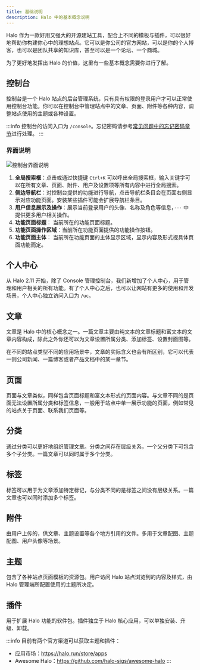 ```yaml
---
title: 基础说明
description: Halo 中的基本概念说明
---
```

Halo 作为一款好用又强大的开源建站工具，配合上不同的模板与插件，可以很好地帮助你构建你心中的理想站点。它可以是你公司的官方网站，可以是你的个人博客，也可以是团队共享的知识库，甚至可以是一个论坛、一个商城。

为了更好地发挥出 Halo 的价值，这里有一些基本概念需要你进行了解。

## 控制台

控制台是一个 Halo 站点的后台管理系统，只有具有权限的登录用户才可以正常使用控制台功能。你可以在控制台中管理站点中的文章、页面、附件等各种内容，调整站点使用的主题或各种设置。

:::info
控制台的访问入口为 `/console`。忘记密码请参考[常见问题中的忘记密码章节](../user-guide/faq.md#忘记密码怎么办)进行处理。
:::

### 界面说明

![控制台界面说明](/img/user-guide/common/控制台界面说明.png)

1. **全局搜索框**：点击或通过快捷键 `Ctrl+K` 可以呼出全局搜索框，输入关键字可以在所有文章、页面、附件、用户及设置项等所有内容中进行全局搜索。
2. **侧边导航栏**：对控制台提供的功能进行导航，点击导航栏条目会在页面右侧显示对应功能页面。安装某些插件可能会扩展导航栏条目。
3. **用户信息展示及操作**：展示当前登录用户的头像、名称及角色等信息，`···` 中提供更多用户相关操作。
4. **功能页面标题**： 当前所在的功能页面标题。
5. **功能页面操作区域**：当前所在功能页面提供的功能操作按钮。
6. **功能页面主体**： 当前所在功能页面的主体显示区域，显示内容及形式视具体页面功能而定。

## 个人中心

从 Halo 2.11 开始，除了 Console 管理控制台，我们新增加了个人中心，用于管理和用户相关的所有功能。有了个人中心之后，也可以让网站有更多的使用和开发场景，个人中心独立访问入口为 `/uc`。

## 文章

文章是 Halo 中的核心概念之一。一篇文章主要由纯文本的文章标题和富文本的文章内容构成，除此之外你还可以为文章设置所属分类、添加标签、设置封面图等。

在不同的站点类型不同的应用场景中，文章的实际含义也会有所区别，它可以代表一则公司新闻、一篇博客或者产品文档中的某一章节。

## 页面

页面与文章类似，同样包含页面标题和富文本形式的页面内容。与文章不同的是页面无法设置所属分类和标签信息，一般用于站点中单一展示功能的页面，例如常见的站点关于页面、联系我们页面等。

## 分类

通过分类可以更好地组织管理文章。分类之间存在层级关系，一个父分类下可包含多个子分类。一篇文章可以同时属于多个分类。

## 标签

标签可以用于为文章添加特定标记，与分类不同的是标签之间没有层级关系。一篇文章也可以同时添加多个标签。

## 附件

由用户上传的，供文章、主题设置等各个地方引用的文件。多用于文章配图、主题配图、用户头像等场景。

## 主题

包含了各种站点页面模板的资源包。用户访问 Halo 站点浏览到的内容及样式，由 Halo 管理端所配置使用的主题所决定。

## 插件

用于扩展 Halo 功能的软件包。插件独立于 Halo 核心应用，可以单独安装、升级、卸载。

:::info
目前有两个官方渠道可以获取主题和插件：

- 应用市场：<https://halo.run/store/apps>
- Awesome Halo：<https://github.com/halo-sigs/awesome-halo>
:::
